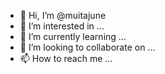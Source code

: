 - 👋 Hi, I’m @muitajune
- 👀 I’m interested in ...
- 🌱 I’m currently learning ...
- 💞️ I’m looking to collaborate on ...
- 📫 How to reach me ...

<!---
muitajune/muitajune is a ✨ special ✨ repository because its `README.md` (this file) appears on your GitHub profile.
You can click the Preview link to take a look at your changes.
--->
